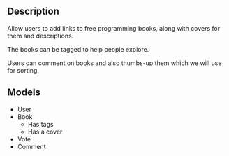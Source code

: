 ## Description

Allow users to add links to free programming books, along with covers for them and descriptions.

The books can be tagged to help people explore.

Users can comment on books and also thumbs-up them which we will use for sorting.

## Models

* User
* Book
  * Has tags
  * Has a cover
* Vote
* Comment